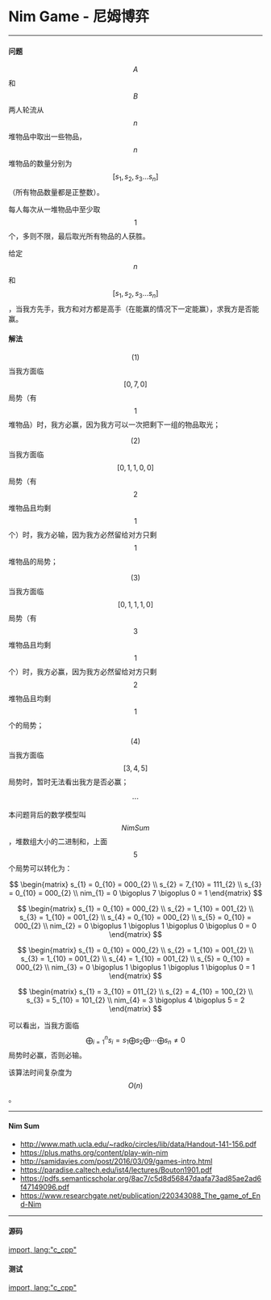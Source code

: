 <script type="text/javascript" src="https://cdnjs.cloudflare.com/ajax/libs/mathjax/2.7.1/MathJax.js?config=TeX-AMS-MML_HTMLorMML"/></script>
<script> gitbook.events.bind("page.change", function() { MathJax.Hub.Queue(["Typeset",MathJax.Hub]); } </script>

# Nim Game - 尼姆博弈

--------

#### 问题

$$ A $$和$$ B $$两人轮流从$$ n $$堆物品中取出一些物品，$$ n $$堆物品的数量分别为$$ [ s_{1}, s_{2}, s_{3} \dots s_{n} ] $$（所有物品数量都是正整数）。

每人每次从一堆物品中至少取$$ 1 $$个，多则不限，最后取光所有物品的人获胜。

给定$$ n $$和$$ [ s_{1}, s_{2}, s_{3} \dots s_{n} ] $$，当我方先手，我方和对方都是高手（在能赢的情况下一定能赢），求我方是否能赢。

#### 解法

$$ (1) $$ 当我方面临$$ [0, 7, 0] $$局势（有$$ 1 $$堆物品）时，我方必赢，因为我方可以一次把剩下一组的物品取光；

$$ (2) $$ 当我方面临$$ [0, 1, 1, 0, 0] $$局势（有$$ 2 $$堆物品且均剩$$ 1 $$个）时，我方必输，因为我方必然留给对方只剩$$ 1 $$堆物品的局势；

$$ (3) $$ 当我方面临$$ [0, 1, 1, 1, 0] $$局势（有$$ 3 $$堆物品且均剩$$ 1 $$个）时，我方必赢，因为我方必然留给对方只剩$$ 2 $$堆物品且均剩$$ 1 $$个的局势；

$$ (4) $$ 当我方面临$$ [3, 4, 5] $$局势时，暂时无法看出我方是否必赢；

$$
\cdots
$$

本问题背后的数学模型叫$$ Nim Sum $$，堆数组大小的二进制和，上面$$ 5 $$个局势可以转化为：

$$
\begin{matrix}
s_{1} = 0_{10} = 000_{2}    \\
s_{2} = 7_{10} = 111_{2}    \\
s_{3} = 0_{10} = 000_{2}    \\
nim_{1} = 0 \bigoplus 7 \bigoplus 0 = 1
\end{matrix}
$$

$$
\begin{matrix}
s_{1} = 0_{10} = 000_{2}    \\
s_{2} = 1_{10} = 001_{2}    \\
s_{3} = 1_{10} = 001_{2}    \\
s_{4} = 0_{10} = 000_{2}    \\
s_{5} = 0_{10} = 000_{2}    \\
nim_{2} = 0 \bigoplus 1 \bigoplus 1 \bigoplus 0 \bigoplus 0 = 0
\end{matrix}
$$

$$
\begin{matrix}
s_{1} = 0_{10} = 000_{2}    \\
s_{2} = 1_{10} = 001_{2}    \\
s_{3} = 1_{10} = 001_{2}    \\
s_{4} = 1_{10} = 001_{2}    \\
s_{5} = 0_{10} = 000_{2}    \\
nim_{3} = 0 \bigoplus 1 \bigoplus 1 \bigoplus 1 \bigoplus 0 = 1
\end{matrix}
$$

$$
\begin{matrix}
s_{1} = 3_{10} = 011_{2}    \\
s_{2} = 4_{10} = 100_{2}    \\
s_{3} = 5_{10} = 101_{2}    \\
nim_{4} = 3 \bigoplus 4 \bigoplus 5 = 2
\end{matrix}
$$

可以看出，当我方面临$$ \bigoplus_{i=1}^{n} s_{i} = s_{1} \bigoplus s_{2} \bigoplus \cdots \bigoplus s_{n} \ne 0 $$局势时必赢，否则必输。

该算法时间复杂度为$$ O(n) $$。

--------

#### Nim Sum

* http://www.math.ucla.edu/~radko/circles/lib/data/Handout-141-156.pdf
* https://plus.maths.org/content/play-win-nim
* http://samidavies.com/post/2016/03/09/games-intro.html
* https://paradise.caltech.edu/ist4/lectures/Bouton1901.pdf
* https://pdfs.semanticscholar.org/8ac7/c5d8d56847daafa73ad85ae2ad6f47149096.pdf
* https://www.researchgate.net/publication/220343088_The_game_of_End-Nim

--------

#### 源码

[import, lang:"c_cpp"](../../../src/GameTheory/NimGame.h)

#### 测试

[import, lang:"c_cpp"](../../../src/GameTheory/NimGame.cpp)
